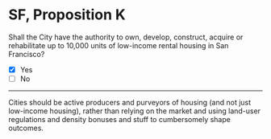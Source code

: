 # SF, Proposition K

Shall the City have the authority to own, develop, construct, acquire or rehabilitate up to 10,000 units of low-income rental housing in San Francisco?

- [x] Yes
- [ ] No

---

Cities should be active producers and purveyors of housing (and not just low-income housing), rather than relying on the market
and using land-user regulations and density bonuses and stuff to cumbersomely shape outcomes.


